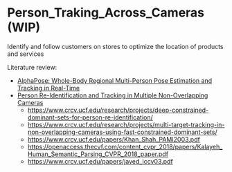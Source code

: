 # Person_Traking_Across_Cameras (WIP)
Identify and follow customers on stores to optimize the location of products and services

Literature review:
- [AlphaPose: Whole-Body Regional Multi-Person Pose Estimation and Tracking in Real-Time](https://arxiv.org/pdf/2211.03375.pdf)
- [Person Re-Identification and Tracking in Multiple Non-Overlapping Cameras](https://www.youtube.com/watch?v=Y1EFfVNDbSw)
    - https://www.crcv.ucf.edu/research/projects/deep-constrained-dominant-sets-for-person-re-identification/
    - https://www.crcv.ucf.edu/research/projects/multi-target-tracking-in-non-overlapping-cameras-using-fast-constrained-dominant-sets/
    - https://www.crcv.ucf.edu/papers/Khan_Shah_PAMI2003.pdf
    - https://openaccess.thecvf.com/content_cvpr_2018/papers/Kalayeh_Human_Semantic_Parsing_CVPR_2018_paper.pdf
    - https://www.crcv.ucf.edu/papers/javed_iccv03.pdf
